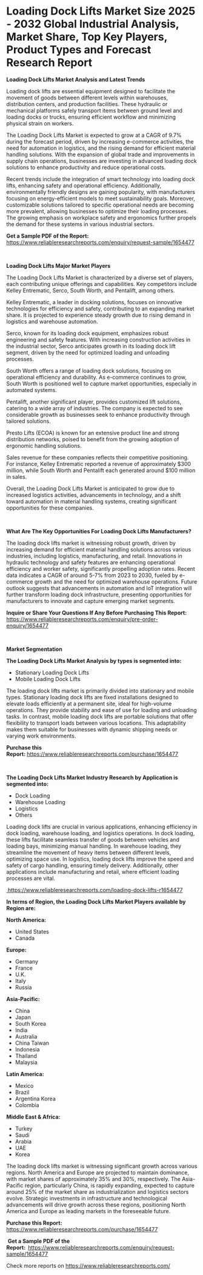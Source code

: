 <p><h1>Loading Dock Lifts Market Size 2025 - 2032 Global Industrial Analysis, Market Share, Top Key Players, Product Types and Forecast Research Report</h1></p><p><strong>Loading Dock Lifts Market Analysis and Latest Trends</strong></p>
<p><p>Loading dock lifts are essential equipment designed to facilitate the movement of goods between different levels within warehouses, distribution centers, and production facilities. These hydraulic or mechanical platforms safely transport items between ground level and loading docks or trucks, ensuring efficient workflow and minimizing physical strain on workers.</p><p>The Loading Dock Lifts Market is expected to grow at a CAGR of 9.7% during the forecast period, driven by increasing e-commerce activities, the need for automation in logistics, and the rising demand for efficient material handling solutions. With the expansion of global trade and improvements in supply chain operations, businesses are investing in advanced loading dock solutions to enhance productivity and reduce operational costs. </p><p>Recent trends include the integration of smart technology into loading dock lifts, enhancing safety and operational efficiency. Additionally, environmentally friendly designs are gaining popularity, with manufacturers focusing on energy-efficient models to meet sustainability goals. Moreover, customizable solutions tailored to specific operational needs are becoming more prevalent, allowing businesses to optimize their loading processes. The growing emphasis on workplace safety and ergonomics further propels the demand for these systems in various industrial sectors.</p></p>
<p><strong>Get a Sample PDF of the Report:&nbsp;</strong> <a href="https://www.reliableresearchreports.com/enquiry/request-sample/1654477?utm_campaign=1674&utm_medium=2&utm_source=Github&utm_content=ia&utm_term=23022025&utm_id=loading-dock-lifts">https://www.reliableresearchreports.com/enquiry/request-sample/1654477</a></p>
<p>&nbsp;</p>
<p><strong>Loading Dock Lifts Major Market Players</strong></p>
<p><p>The Loading Dock Lifts Market is characterized by a diverse set of players, each contributing unique offerings and capabilities. Key competitors include Kelley Entrematic, Serco, South Worth, and Pentalift, among others. </p><p>Kelley Entrematic, a leader in docking solutions, focuses on innovative technologies for efficiency and safety, contributing to an expanding market share. It is projected to experience steady growth due to rising demand in logistics and warehouse automation.</p><p>Serco, known for its loading dock equipment, emphasizes robust engineering and safety features. With increasing construction activities in the industrial sector, Serco anticipates growth in its loading dock lift segment, driven by the need for optimized loading and unloading processes.</p><p>South Worth offers a range of loading dock solutions, focusing on operational efficiency and durability. As e-commerce continues to grow, South Worth is positioned well to capture market opportunities, especially in automated systems.</p><p>Pentalift, another significant player, provides customized lift solutions, catering to a wide array of industries. The company is expected to see considerable growth as businesses seek to enhance productivity through tailored solutions.</p><p>Presto Lifts (ECOA) is known for an extensive product line and strong distribution networks, poised to benefit from the growing adoption of ergonomic handling solutions.</p><p>Sales revenue for these companies reflects their competitive positioning. For instance, Kelley Entrematic reported a revenue of approximately $300 million, while South Worth and Pentalift each generated around $100 million in sales. </p><p>Overall, the Loading Dock Lifts Market is anticipated to grow due to increased logistics activities, advancements in technology, and a shift toward automation in material handling systems, creating significant opportunities for these companies.</p></p>
<p>&nbsp;</p>
<p><strong>What Are The Key Opportunities For Loading Dock Lifts Manufacturers?</strong></p>
<p><p>The loading dock lifts market is witnessing robust growth, driven by increasing demand for efficient material handling solutions across various industries, including logistics, manufacturing, and retail. Innovations in hydraulic technology and safety features are enhancing operational efficiency and worker safety, significantly propelling adoption rates. Recent data indicates a CAGR of around 5-7% from 2023 to 2030, fueled by e-commerce growth and the need for optimized warehouse operations. Future outlook suggests that advancements in automation and IoT integration will further transform loading dock infrastructure, presenting opportunities for manufacturers to innovate and capture emerging market segments.</p></p>
<p><strong>Inquire or Share Your Questions If Any Before Purchasing This Report:</strong> <a href="https://www.reliableresearchreports.com/enquiry/pre-order-enquiry/1654477?utm_campaign=1674&utm_medium=2&utm_source=Github&utm_content=ia&utm_term=23022025&utm_id=loading-dock-lifts">https://www.reliableresearchreports.com/enquiry/pre-order-enquiry/1654477</a></p>
<p>&nbsp;</p>
<p><strong>Market Segmentation</strong></p>
<p><strong>The Loading Dock Lifts Market Analysis by types is segmented into:</strong></p>
<p><ul><li>Stationary Loading Dock Lifts</li><li>Mobile Loading Dock Lifts</li></ul></p>
<p><p>The loading dock lifts market is primarily divided into stationary and mobile types. Stationary loading dock lifts are fixed installations designed to elevate loads efficiently at a permanent site, ideal for high-volume operations. They provide stability and ease of use for loading and unloading tasks. In contrast, mobile loading dock lifts are portable solutions that offer flexibility to transport loads between various locations. This adaptability makes them suitable for businesses with dynamic shipping needs or varying work environments.</p></p>
<p><strong>Purchase this Report:&nbsp;</strong><a href="https://www.reliableresearchreports.com/purchase/1654477?utm_campaign=1674&utm_medium=2&utm_source=Github&utm_content=ia&utm_term=23022025&utm_id=loading-dock-lifts">https://www.reliableresearchreports.com/purchase/1654477</a></p>
<p>&nbsp;</p>
<p><strong>The Loading Dock Lifts Market Industry Research by Application is segmented into:</strong></p>
<p><ul><li>Dock Loading</li><li>Warehouse Loading</li><li>Logistics</li><li>Others</li></ul></p>
<p><p>Loading dock lifts are crucial in various applications, enhancing efficiency in dock loading, warehouse loading, and logistics operations. In dock loading, these lifts facilitate seamless transfer of goods between vehicles and loading bays, minimizing manual handling. In warehouse loading, they streamline the movement of heavy items between different levels, optimizing space use. In logistics, loading dock lifts improve the speed and safety of cargo handling, ensuring timely delivery. Additionally, other applications include manufacturing and retail, where efficient loading processes are vital.</p></p>
<p><a href="https://www.reliableresearchreports.com/loading-dock-lifts-r1654477?utm_campaign=1674&utm_medium=2&utm_source=Github&utm_content=ia&utm_term=23022025&utm_id=loading-dock-lifts">&nbsp;https://www.reliableresearchreports.com/loading-dock-lifts-r1654477</a></p>
<p><strong>In terms of Region, the Loading Dock Lifts Market Players available by Region are:</strong></p>
<p>
    <p> <strong> North America: </strong>
        <ul>
            <li>United States</li>
            <li>Canada</li>
        </ul>
        </p> 
    <p> <strong> Europe: </strong>
        <ul>
            <li>Germany</li>
            <li>France</li>
            <li>U.K.</li>
            <li>Italy</li>
            <li>Russia</li>
        </ul>
        </p> 
    <p> <strong> Asia-Pacific: </strong>
        <ul>
            <li>China</li>
            <li>Japan</li>
            <li>South Korea</li>
            <li>India</li>
            <li>Australia</li>
            <li>China Taiwan</li>
            <li>Indonesia</li>
            <li>Thailand</li>
            <li>Malaysia</li>
        </ul>
        </p> 
    <p> <strong> Latin America: </strong>
        <ul>
            <li>Mexico</li>
            <li>Brazil</li>
            <li>Argentina Korea</li>
            <li>Colombia</li>
        </ul>
        </p> 
    <p> <strong> Middle East & Africa: </strong>
        <ul>
            <li>Turkey</li>
            <li>Saudi</li>
            <li>Arabia</li>
            <li>UAE</li>
            <li>Korea</li>
        </ul>
    </p>
    </p>
<p><p>The loading dock lifts market is witnessing significant growth across various regions. North America and Europe are projected to maintain dominance, with market shares of approximately 35% and 30%, respectively. The Asia-Pacific region, particularly China, is rapidly expanding, expected to capture around 25% of the market share as industrialization and logistics sectors evolve. Strategic investments in infrastructure and technological advancements will drive growth across these regions, positioning North America and Europe as leading markets in the foreseeable future.</p></p>
<p><strong>Purchase this Report: </strong><a href="https://www.reliableresearchreports.com/purchase/1654477?utm_campaign=1674&utm_medium=2&utm_source=Github&utm_content=ia&utm_term=23022025&utm_id=loading-dock-lifts">https://www.reliableresearchreports.com/purchase/1654477</a></p>
<p>&nbsp;<strong>Get a Sample PDF of the Report:&nbsp;&nbsp;</strong><a href="https://www.reliableresearchreports.com/enquiry/request-sample/1654477?utm_campaign=1674&utm_medium=2&utm_source=Github&utm_content=ia&utm_term=23022025&utm_id=loading-dock-lifts">https://www.reliableresearchreports.com/enquiry/request-sample/1654477</a></p>
<p><strong></strong></p>
<p>Check more reports on <a href="https://www.reliableresearchreports.com/?utm_campaign=1674&utm_medium=2&utm_source=Github&utm_content=ia&utm_term=23022025&utm_id=loading-dock-lifts">https://www.reliableresearchreports.com/</a></p>